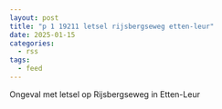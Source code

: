```yaml
---
layout: post
title: "p 1 19211 letsel rijsbergseweg etten-leur"
date: 2025-01-15
categories: 
  - rss
tags: 
  - feed
---
```


Ongeval met letsel op Rijsbergseweg in Etten-Leur
